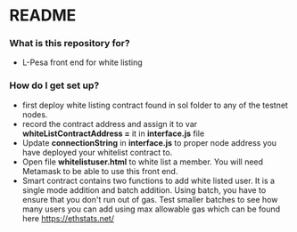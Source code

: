 # README #



### What is this repository for? 

* L-Pesa front end for white listing



### How do I get set up?  

* first deploy white listing contract found in sol folder to any of the testnet nodes. 
* record the contract address and assign it to var **whiteListContractAddress =**   it in **interface.js** file 
* Update **connectionString** in **interface.js** to proper node address you have deployed your whitelist contract to. 
* Open file **whitelistuser.html** to white list a member. You will need Metamask to be able to use this front end. 
* Smart contract contains two functions to add white listed user. It is a single mode addition and batch addition. 
  Using batch, you have to ensure that you don't run out of gas. Test smaller batches to see how many users you can add using max allowable gas which can 
  be found here https://ethstats.net/

